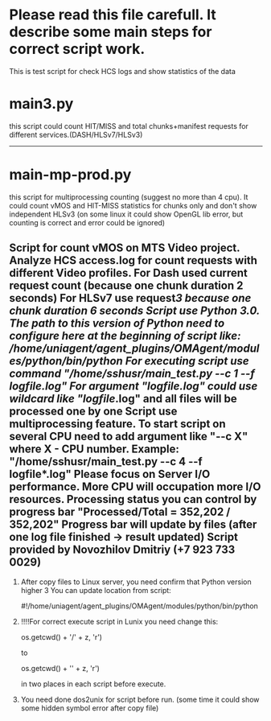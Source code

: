 # Please read this file carefull. It describe some main steps for correct script work.
This is test script for check HCS logs and show statistics of the data

# main3.py
this script could count HIT/MISS and total chunks+manifest requests for different services.(DASH/HLSv7/HLSv3) 

-----------------------
# main-mp-prod.py 
this script for multiprocessing counting (suggest no more than 4 cpu). It could count vMOS and HIT-MISS statistics for chunks only and don't show independent HLSv3 (on some linux it could show OpenGL lib error, but counting is correct and error could be ignored)

Script for count vMOS on MTS Video project. Analyze HCS access.log for count requests with different Video profiles.
For Dash used current request count (because one chunk duration 2 seconds)
For HLSv7 use request*3 because one chunk duration 6 seconds
Script use Python 3.0. The path to this version of Python need to configure here at the beginning of script like:
/home/uniagent/agent_plugins/OMAgent/modules/python/bin/python
For executing script use command "/home/sshusr/main_test.py --c 1 --f logfile.log"
For argument "logfile.log" could use wildcard like "logfile*.log" and all files will be processed one by one
Script use multiprocessing feature. To start script on several CPU need to add argument like "--c X"
where X - CPU number. Example: "/home/sshusr/main_test.py --c 4 --f logfile*.log"
Please focus on Server I/O performance. More CPU will occupation more I/O resources.
Processing status you can control by progress bar "Processed/Total = 352,202 / 352,202"
Progress bar will update by files (after one log file finished -> result updated)
Script provided by Novozhilov Dmitriy (+7 923 733 0029)
-------------------------

1. After copy files to Linux server, you need confirm that Python version higher 3
You can update location from script:

    #!/home/uniagent/agent_plugins/OMAgent/modules/python/bin/python

2. !!!!For correct execute script in Lunix you need change this:
  
    os.getcwd() + '\/' + z, 'r')

    to 
  
    os.getcwd() + '\' + z, 'r')

    in two places in each script before execute.

3. You need done dos2unix for script before run. (some time it could show some hidden symbol error after copy file)
